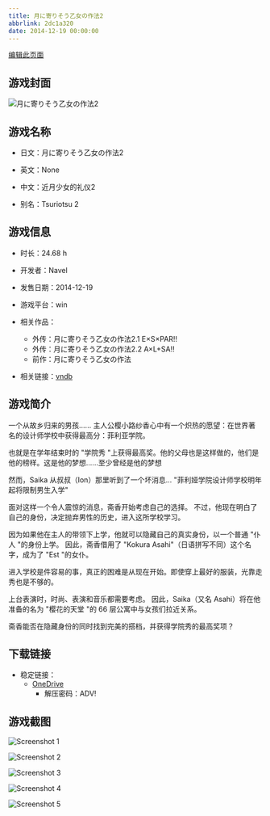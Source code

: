 ```yaml
---
title: 月に寄りそう乙女の作法2
abbrlink: 2dc1a320
date: 2014-12-19 00:00:00
---
```

[编辑此页面](https://github.com/ACG-3/ADV3-source/blob/main/source/_posts/games/%E6%9C%88%E3%81%AB%E5%AF%84%E3%82%8A%E3%81%9D%E3%81%86%E4%B9%99%E5%A5%B3%E3%81%AE%E4%BD%9C%E6%B3%952.md)

## 游戏封面

![月に寄りそう乙女の作法2](https://pan.timero.xyz/onedrive/img_lib_001/%E6%9C%88%E3%81%AB%E5%AF%84%E3%82%8A%E3%81%9D%E3%81%86%E4%B9%99%E5%A5%B3%E3%81%AE%E4%BD%9C%E6%B3%952_cover.avif)


## 游戏名称

- 日文：月に寄りそう乙女の作法2
- 英文：None
- 中文：近月少女的礼仪2

- 别名：Tsuriotsu 2


## 游戏信息

- 时长：24.68 h
- 开发者：Navel
- 发售日期：2014-12-19
- 游戏平台：win
- 相关作品：
   - 外传：月に寄りそう乙女の作法2.1 E×S×PAR!!
   - 外传：月に寄りそう乙女の作法2.2 A×L+SA!!
   - 前作：月に寄りそう乙女の作法

- 相关链接：[vndb](https://vndb.org/v15293)


## 游戏简介

一个从故乡归来的男孩......
主人公樱小路纱香心中有一个炽热的愿望：在世界著名的设计师学校中获得最高分：菲利亚学院。

也就是在学年结束时的 "学院秀 "上获得最高奖。他的父母也是这样做的，他们是他的榜样。这是他的梦想......至少曾经是他的梦想

然而，Saika 从叔叔（Ion）那里听到了一个坏消息...
"菲利娅学院设计师学校明年起将限制男生入学"

面对这样一个令人震惊的消息，斋香开始考虑自己的选择。
不过，他现在明白了自己的身份，决定抛弃男性的历史，进入这所学校学习。

因为如果他在主人的带领下上学，他就可以隐藏自己的真实身份，以一个普通 "仆人 "的身份上学。
因此，斋香借用了 "Kokura Asahi"（日语拼写不同）这个名字，成为了 "Est "的女仆。

进入学校是件容易的事，真正的困难是从现在开始。即使穿上最好的服装，光靠走秀也是不够的。

上台表演时，时尚、表演和音乐都需要考虑。
因此，Saika（又名 Asahi）将在他准备的名为 "樱花的天堂 "的 66 层公寓中与女孩们拉近关系。

斋香能否在隐藏身份的同时找到完美的搭档，并获得学院秀的最高奖项？




## 下载链接

- 稳定链接：
    - [OneDrive](https://pan.timero.xyz/onedrive/adv_lib_001/%E6%9C%88%E3%81%AB%E5%AF%84%E3%82%8A%E3%81%9D%E3%81%86%E4%B9%99%E5%A5%B3%E3%81%AE%E4%BD%9C%E6%B3%952)
        - 解压密码：ADV!



## 游戏截图


![Screenshot 1](https://pan.timero.xyz/onedrive/img_lib_001/%E6%9C%88%E3%81%AB%E5%AF%84%E3%82%8A%E3%81%9D%E3%81%86%E4%B9%99%E5%A5%B3%E3%81%AE%E4%BD%9C%E6%B3%952_Screenshot_1.avif)

![Screenshot 2](https://pan.timero.xyz/onedrive/img_lib_001/%E6%9C%88%E3%81%AB%E5%AF%84%E3%82%8A%E3%81%9D%E3%81%86%E4%B9%99%E5%A5%B3%E3%81%AE%E4%BD%9C%E6%B3%952_Screenshot_2.avif)

![Screenshot 3](https://pan.timero.xyz/onedrive/img_lib_001/%E6%9C%88%E3%81%AB%E5%AF%84%E3%82%8A%E3%81%9D%E3%81%86%E4%B9%99%E5%A5%B3%E3%81%AE%E4%BD%9C%E6%B3%952_Screenshot_3.avif)

![Screenshot 4](https://pan.timero.xyz/onedrive/img_lib_001/%E6%9C%88%E3%81%AB%E5%AF%84%E3%82%8A%E3%81%9D%E3%81%86%E4%B9%99%E5%A5%B3%E3%81%AE%E4%BD%9C%E6%B3%952_Screenshot_4.avif)

![Screenshot 5](https://pan.timero.xyz/onedrive/img_lib_001/%E6%9C%88%E3%81%AB%E5%AF%84%E3%82%8A%E3%81%9D%E3%81%86%E4%B9%99%E5%A5%B3%E3%81%AE%E4%BD%9C%E6%B3%952_Screenshot_5.avif)

